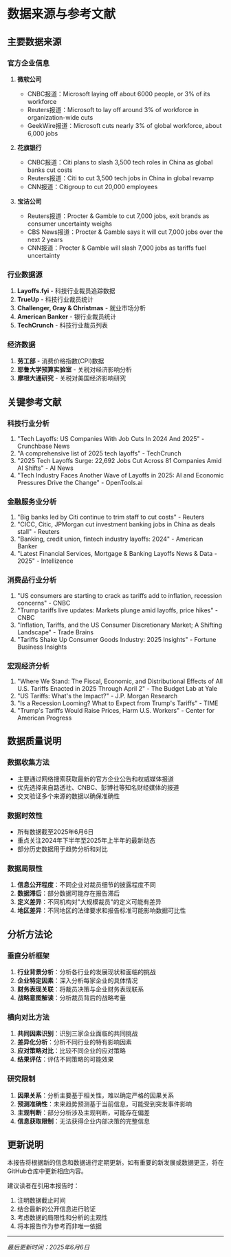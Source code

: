 # 数据来源与参考文献

## 主要数据来源

### 官方企业信息
1. **微软公司**
   - CNBC报道：Microsoft laying off about 6000 people, or 3% of its workforce
   - Reuters报道：Microsoft to lay off around 3% of workforce in organization-wide cuts
   - GeekWire报道：Microsoft cuts nearly 3% of global workforce, about 6,000 jobs

2. **花旗银行**
   - CNBC报道：Citi plans to slash 3,500 tech roles in China as global banks cut costs
   - Reuters报道：Citi to cut 3,500 tech jobs in China in global revamp
   - CNN报道：Citigroup to cut 20,000 employees

3. **宝洁公司**
   - Reuters报道：Procter & Gamble to cut 7,000 jobs, exit brands as consumer uncertainty weighs
   - CBS News报道：Procter & Gamble says it will cut 7,000 jobs over the next 2 years
   - CNN报道：Procter & Gamble will slash 7,000 jobs as tariffs fuel uncertainty

### 行业数据源
1. **Layoffs.fyi** - 科技行业裁员追踪数据
2. **TrueUp** - 科技行业裁员统计
3. **Challenger, Gray & Christmas** - 就业市场分析
4. **American Banker** - 银行业裁员统计
5. **TechCrunch** - 科技行业裁员列表

### 经济数据
1. **劳工部** - 消费价格指数(CPI)数据
2. **耶鲁大学预算实验室** - 关税对经济影响分析
3. **摩根大通研究** - 关税对美国经济影响研究

## 关键参考文献

### 科技行业分析
1. "Tech Layoffs: US Companies With Job Cuts In 2024 And 2025" - Crunchbase News
2. "A comprehensive list of 2025 tech layoffs" - TechCrunch
3. "2025 Tech Layoffs Surge: 22,692 Jobs Cut Across 81 Companies Amid AI Shifts" - AI News
4. "Tech Industry Faces Another Wave of Layoffs in 2025: AI and Economic Pressures Drive the Change" - OpenTools.ai

### 金融服务业分析
1. "Big banks led by Citi continue to trim staff to cut costs" - Reuters
2. "CICC, Citic, JPMorgan cut investment banking jobs in China as deals stall" - Reuters
3. "Banking, credit union, fintech industry layoffs: 2024" - American Banker
4. "Latest Financial Services, Mortgage & Banking Layoffs News & Data - 2025" - Intellizence

### 消费品行业分析
1. "US consumers are starting to crack as tariffs add to inflation, recession concerns" - CNBC
2. "Trump tariffs live updates: Markets plunge amid layoffs, price hikes" - CNBC
3. "Inflation, Tariffs, and the US Consumer Discretionary Market; A Shifting Landscape" - Trade Brains
4. "Tariffs Shake Up Consumer Goods Industry: 2025 Insights" - Fortune Business Insights

### 宏观经济分析
1. "Where We Stand: The Fiscal, Economic, and Distributional Effects of All U.S. Tariffs Enacted in 2025 Through April 2" - The Budget Lab at Yale
2. "US Tariffs: What's the Impact?" - J.P. Morgan Research
3. "Is a Recession Looming? What to Expect from Trump's Tariffs" - TIME
4. "Trump's Tariffs Would Raise Prices, Harm U.S. Workers" - Center for American Progress

## 数据质量说明

### 数据收集方法
- 主要通过网络搜索获取最新的官方企业公告和权威媒体报道
- 优先选择来自路透社、CNBC、彭博社等知名财经媒体的报道
- 交叉验证多个来源的数据以确保准确性

### 数据时效性
- 所有数据截至2025年6月6日
- 重点关注2024年下半年至2025年上半年的最新动态
- 部分历史数据用于趋势分析和对比

### 数据局限性
1. **信息公开程度**：不同企业对裁员细节的披露程度不同
2. **数据滞后**：部分数据可能存在报告滞后
3. **定义差异**：不同机构对"大规模裁员"的定义可能有差异
4. **地区差异**：不同地区的法律要求和报告标准可能影响数据可比性

## 分析方法论

### 垂直分析框架
1. **行业背景分析**：分析各行业的发展现状和面临的挑战
2. **企业特定因素**：深入分析每家企业的具体情况
3. **财务表现关联**：将裁员决策与企业财务表现联系
4. **战略意图解读**：分析裁员背后的战略考量

### 横向对比方法
1. **共同因素识别**：识别三家企业面临的共同挑战
2. **差异化分析**：分析不同行业的特有影响因素
3. **应对策略对比**：比较不同企业的应对策略
4. **结果评估**：评估不同策略的可能效果

### 研究限制
1. **因果关系**：分析主要基于相关性，难以确定严格的因果关系
2. **预测准确性**：未来趋势预测基于当前信息，可能受到突发事件影响
3. **主观判断**：部分分析涉及主观判断，可能存在偏差
4. **信息获取限制**：无法获得企业内部决策的完整信息

## 更新说明

本报告将根据新的信息和数据进行定期更新。如有重要的新发展或数据更正，将在GitHub仓库中更新相应内容。

建议读者在引用本报告时：
1. 注明数据截止时间
2. 结合最新的公开信息进行验证
3. 考虑数据的局限性和分析的主观性
4. 将本报告作为参考而非唯一依据

---

*最后更新时间：2025年6月6日*
